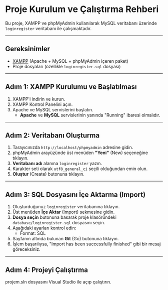 # Proje Kurulum ve Çalıştırma Rehberi

Bu proje, XAMPP ve phpMyAdmin kullanılarak MySQL veritabanı üzerinde `loginregister` veritabanı ile çalışmaktadır.

---

## Gereksinimler

- [XAMPP](https://www.apachefriends.org/index.html) (Apache + MySQL + phpMyAdmin içeren paket)
- Proje dosyaları (özellikle `loginregister.sql` dosyası)

---

## Adım 1: XAMPP Kurulumu ve Başlatılması

1. XAMPP'i indirin ve kurun.
2. XAMPP Kontrol Panelini açın.
3. Apache ve MySQL servislerini başlatın.  
   - **Apache** ve **MySQL** servislerinin yanında "Running" ibaresi olmalıdır.

---

## Adım 2: Veritabanı Oluşturma

1. Tarayıcınızda `http://localhost/phpmyadmin` adresine gidin.
2. phpMyAdmin arayüzünde üst menüden **"Yeni"** (New) seçeneğine tıklayın.
3. **Veritabanı adı** alanına `loginregister` yazın.
4. Karakter seti olarak `utf8_general_ci` seçili olduğundan emin olun.
5. **Oluştur** (Create) butonuna tıklayın.

---

## Adım 3: SQL Dosyasını İçe Aktarma (Import)

1. Oluşturduğunuz `loginregister` veritabanına tıklayın.
2. Üst menüden **İçe Aktar** (Import) sekmesine gidin.
3. **Dosya seçin** butonuna basarak proje klasöründeki `database/loginregister.sql` dosyasını seçin.
4. Aşağıdaki ayarları kontrol edin:
   - Format: SQL
5. Sayfanın altında bulunan **Git** (Go) butonuna tıklayın.
6. İşlem başarılıysa, "Import has been successfully finished" gibi bir mesaj göreceksiniz.

---

## Adım 4: Projeyi Çalıştırma

projem.sln dosyasını Visual Studio ile açıp çalıştırın.
